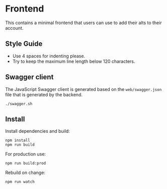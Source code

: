 # Frontend

This contains a minimal frontend that users can use to add their alts to their account.

## Style Guide

- Use 4 spaces for indenting please.
- Try to keep the maximum line length below 120 characters.

## Swagger client

The JavaScript Swagger client is generated based on the `web/swagger.json` file that is generated by the backend.

`./swagger.sh`

## Install

Install dependencies and build:
```
npm install
npm run build
```

For production use:
```
npm run build:prod
```

Rebuild on change:
```
npm run watch
```
